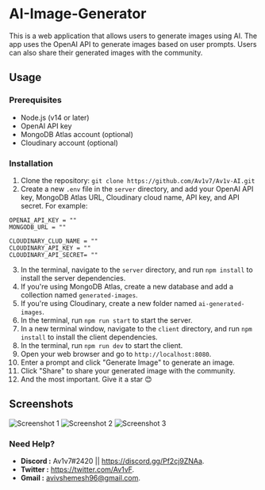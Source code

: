 # AI-Image-Generator

This is a web application that allows users to generate images using AI. The app uses the OpenAI API to generate images based on user prompts. Users can also share their generated images with the community.

## Usage

### Prerequisites

- Node.js (v14 or later)
- OpenAI API key
- MongoDB Atlas account (optional)
- Cloudinary account (optional)

### Installation

1. Clone the repository: `git clone https://github.com/Av1v7/Av1v-AI.git`
2. Create a new `.env` file in the `server` directory, and add your OpenAI API key, MongoDB Atlas URL, Cloudinary cloud name, API key, and API secret. For example:
```
OPENAI_API_KEY = ""
MONGODB_URL = ""

CLOUDINARY_CLUD_NAME = ""
CLOUDINARY_API_KEY = ""
CLOUDINARY_API_SECRET= ""
```
3. In the terminal, navigate to the `server` directory, and run `npm install` to install the server dependencies.
4. If you're using MongoDB Atlas, create a new database and add a collection named `generated-images`.
5. If you're using Cloudinary, create a new folder named `ai-generated-images`.
6. In the terminal, run `npm run start` to start the server.
7. In a new terminal window, navigate to the `client` directory, and run `npm install` to install the client dependencies.
8. In the terminal, run `npm run dev` to start the client.
9. Open your web browser and go to `http://localhost:8080`.
10. Enter a prompt and click "Generate Image" to generate an image.
11. Click "Share" to share your generated image with the community.
12. And the most important. Give it a star 😊 

## Screenshots
![Screenshot 1](https://cdn.discordapp.com/attachments/636950095056863243/1087847068002943056/image.png)
![Screenshot 2](https://cdn.discordapp.com/attachments/636950095056863243/1087847068254613584/image.png)
![Screenshot 3](https://cdn.discordapp.com/attachments/636950095056863243/1087847068535623740/image.png)

### Need Help?

-  **Discord :** Av1v7#2420 || https://discord.gg/Pf2cj9ZNAa.
-  **Twitter :** https://twitter.com/Av1vF.
-  **Gmail :** avivshemesh96@gmail.com.
